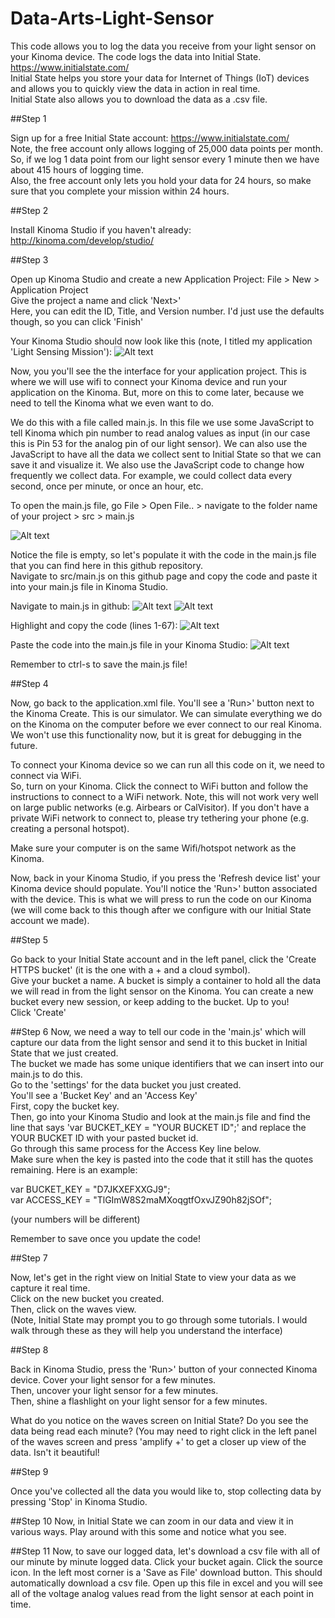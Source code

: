 # Data-Arts-Light-Sensor

This code allows you to log the data you receive from your light sensor on your Kinoma device. The code logs the data into Initial State. https://www.initialstate.com/ <br>
Initial State helps you store your data for Internet of Things (IoT) devices and allows you to quickly view the data in action in real time. <br>
Initial State also allows you to download the data as a .csv file. 



##Step 1

Sign up for a free Initial State account: https://www.initialstate.com/ <br>
Note, the free account only allows logging of 25,000 data points per month. <br>
So, if we log 1 data point from our light sensor every 1 minute then we have about 415 hours of logging time. <br>
Also, the free account only lets you hold your data for 24 hours, so make sure that you complete your mission within 24 hours. <br>

##Step 2

Install Kinoma Studio if you haven't already: http://kinoma.com/develop/studio/

##Step 3

Open up Kinoma Studio and create a new Application Project: File > New > Application Project <br>
Give the project a name and click 'Next>' <br>
Here, you can edit the ID, Title, and Version number. I'd just use the defaults though, so you can click 'Finish' <br>

Your Kinoma Studio should now look like this (note, I titled my application 'Light Sensing Mission'): 
![Alt text](/New.Application_ScreenShot.png?raw=true "Optional Title")

Now, you you'll see the the interface for your application project. This is where we will use wifi to connect your Kinoma device and run your application on the Kinoma. But, more on this to come later, because we need to tell the Kinoma what we even want to do.

We do this with a file called main.js. In this file we use some JavaScript to tell Kinoma which pin number to read analog values as input (in our case this is Pin 53 for the analog pin of our light sensor). We can also use the JavaScript to have all the data we collect sent to Initial State so that we can save it and visualize it. We also use the JavaScript code to change how frequently we collect data. For example, we could collect data every second, once per minute, or once an hour, etc.

To open the main.js file, go File > Open File.. > navigate to the folder name of your project > src > main.js <br>

![Alt text](/emptyjs_ScreenShot.png?raw=true "Optional Title")

Notice the file is empty, so let's populate it with the code in the main.js file that you can find here in this github repository. <br>
Navigate to src/main.js on this github page and copy the code and paste it into your main.js file in Kinoma Studio. <br>

Navigate to main.js in github:
![Alt text](/src_github_ScreenShot.png?raw=true "Optional Title")
![Alt text](/mainjs_github_ScreenShot.png?raw=true "Optional Title")

Highlight and copy the code (lines 1-67):
![Alt text](/copycode_github_ScreenShot.png?raw=true "Optional Title")

Paste the code into the main.js file in your Kinoma Studio: 
![Alt text](/pastecode_ScreenShot.png?raw=true "Optional Title")

Remember to ctrl-s to save the main.js file!

##Step 4

Now, go back to the application.xml file. You'll see a 'Run>' button next to the Kinoma Create. This is our simulator. We can simulate everything we do on the Kinoma on the computer before we ever connect to our real Kinoma. We won't use this functionality now, but it is great for debugging in the future. 

To connect your Kinoma device so we can run all this code on it, we need to connect via WiFi. <br>
So, turn on your Kinoma. 
Click the connect to WiFi button and follow the instructions to connect to a WiFi network. Note, this will not work very well on large public networks (e.g. Airbears or CalVisitor). If you don't have a private WiFi network to connect to, please try tethering your phone (e.g. creating a personal hotspot). 

Make sure your computer is on the same Wifi/hotspot network as the Kinoma. 

Now, back in your Kinoma Studio, if you press the 'Refresh device list' your Kinoma device should populate. You'll notice the 'Run>' button associated with the device. This is what we will press to run the code on our Kinoma (we will come back to this though after we configure with our Initial State account we made). 

##Step 5

Go back to your Initial State account and in the left panel, click the 'Create HTTPS bucket' (it is the one with a + and a cloud symbol). <br>
Give your bucket a name. A bucket is simply a container to hold all the data we will read in from the light sensor on the Kinoma. You can create a new bucket every new session, or keep adding to the bucket. Up to you! <br>
Click 'Create'

##Step 6
Now, we need a way to tell our code in the 'main.js' which will capture our data from the light sensor and send it to this bucket in Initial State that we just created. <br>
The bucket we made has some unique identifiers that we can insert into our main.js to do this. <br>
Go to the 'settings' for the data bucket you just created. <br>
You'll see a 'Bucket Key' and an 'Access Key' <br>
First, copy the bucket key. <br>
Then, go into your Kinoma Studio and look at the main.js file and find the line that says 'var BUCKET_KEY = "YOUR BUCKET ID";' and replace the YOUR BUCKET ID with your pasted bucket id. <br>
Go through this same process for the Access Key line below. <br>
Make sure when the key is pasted into the code that it still has the quotes remaining. Here is an example: 

var BUCKET_KEY = "D7JKXEFXXGJ9"; <br>
var ACCESS_KEY = "TlGImW8S2maMXoqgtfOxvJZ90h82jSOf"; 

(your numbers will be different)

Remember to save once you update the code!

##Step 7

Now, let's get in the right view on Initial State to view your data as we capture it real time. <br>
Click on the new bucket you created. <br>
Then, click on the waves view. <br>
(Note, Initial State may prompt you to go through some tutorials. I would walk through these as they will help you understand the interface)

##Step 8

Back in Kinoma Studio, press the 'Run>' button of your connected Kinoma device. 
Cover your light sensor for a few minutes. <br>
Then, uncover your light sensor for a few minutes. <br>
Then, shine a flashlight on your light sensor for a few minutes. <br>

What do you notice on the waves screen on Initial State? Do you see the data being read each minute? 
(You may need to right click in the left panel of the waves screen and press 'amplify +' to get a closer up view of the data. 
Isn't it beautiful!

##Step 9

Once you've collected all the data you would like to, stop collecting data by pressing 'Stop' in Kinoma Studio. 

##Step 10
Now, in Initial State we can zoom in our data and view it in various ways. Play around with this some and notice what you see. 

##Step 11
Now, to save our logged data, let's download a csv file with all of our minute by minute logged data. 
Click your bucket again. 
Click the source icon. 
In the left most corner is a 'Save as File' download button. This should automatically download a csv file. 
Open up this file in excel and you will see all of the voltage analog values read from the light sensor at each point in time. 






